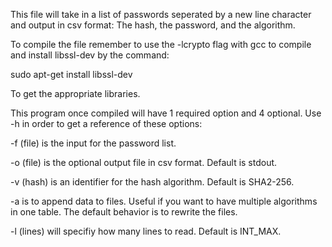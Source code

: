 This file will take in a list of passwords seperated by a new line character
and output in csv format: The hash, the password, and the algorithm.

To compile the file remember to use the -lcrypto flag with gcc to compile
and install libssl-dev by the command:

  sudo apt-get install libssl-dev

To get the appropriate libraries.


This program once compiled will have 1 required option and 4 optional. Use
-h in order to get a reference of these options:

-f (file) is the input for the password list.

-o (file) is the optional output file in csv format. Default is stdout.

-v (hash) is an identifier for the hash algorithm. Default is SHA2-256.

-a is to append data to files. Useful if you want to have multiple algorithms in one table.
   The default behavior is to rewrite the files.
   
-l (lines) will specifiy how many lines to read. Default is INT_MAX.
